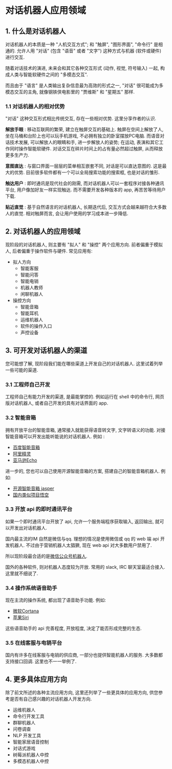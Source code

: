 # 对话机器人应用领域

##  1. 什么是对话机器人

对话机器人的本质是一种 "人机交互方式"; 和 "触屏", "图形界面", "命令行" 是相通的. 允许人用 "对话" (包含 "语音" 或者 "文字") 这种方式与机器 (软件或硬件) 进行交互.

随着对话技术的演进, 未来会和其它各种交互形式 (动作, 视觉, 符号输入) 一起, 构成人类与智能软硬件之间的 "多模态交互". 

而且由于 "语言" 是人类输出复杂信息最为高效的形式之一, "对话" 很可能成为多模态交互的主角, 就像钢铁侠电影里的 "贾维斯" 和 "星期五" 那样.

### 1.1 对话机器人的相对优势

"对话" 这种交互形式相比传统交互, 存在一些相对优势. 这里分享作者的认识.

__解放手眼__ : 移动互联网的繁荣, 建立在触屏交互的基础上. 触屏在空间上解放了人, 坐在马桶和台阶上也可以玩手机游戏, 不必拥有独立的卧室摆放PC电脑. 而语音对话技术发展, 可以解放人的眼睛和手, 进一步解放人的姿势; 在运动, 表演和其它工作同时操作智能软硬件. 对话交互在碎片时间上的占有量必然超过触屏, 从而释放更多生产力.

__意图直达__ : 与窗口界面一层层的菜单相互嵌套不同, 对话是可以直达意图的. 这是最大的优势. 目前很多软件都有一个可以全局搜索功能的搜索框, 也是对话的雏形. 

__触达用户__ : 即时通讯是现代社会的刚需, 而对话机器人可以一套程序对接各种通讯平台, 用户像加好友一样实现触达. 而不需要开发各种版本的 app, 再苦苦等待用户下载.

__贴近直觉__ : 基于自然语言的对话机器人, 长期迭代后, 交互方式会越来越符合大多数人的直觉. 相对触屏而言, 会让用户使用的学习成本进一步降低.

##  2. 对话机器人的应用领域

现阶段的对话机器人, 则主要有 "拟人" 和 "操控" 两个应用方向. 前者偏重于模拟人, 后者偏重于操作软件与硬件. 常见应用有:

-   拟人方向
    -   智能客服
    -   智能问答
    -   智能电销
    -   机器人教师
    -   闲聊机器人
-   操控方向
    -   智能音箱
    -   智能耳机
    -   运维机器人
    -   软件的操作入口
    -   声控设备



## 3. 可开发对话机器人的渠道

您可能想了解, 现阶段我们能在哪些渠道上开发自己的对话机器人. 这里试着列举一些可能的渠道. 

### 3.1 工程师自己开发

工程师自己有能力开发的渠道, 是最能掌控的. 例如运行在 shell 中的命令行, 网页版对话机器人, 或者自己开发的具有对话界面的 app. 

### 3.2 智能音箱

拥有开放平台的智能音箱, 通常接入就能获得语音转文字, 文字转语义的功能. 对接智能音箱可以开发出能听能说的对话机器人. 例如 : 

* [百度智能音箱](https://dueros.baidu.com/open)
* [阿里精灵](https://aligenie.com/doc/357834)
* [亚马逊Echo](https://developer.amazon.com/) 

进一步的, 您也可以自己使用开源智能音箱的方案, 搭建自己的智能音箱机器人. 例如:

* [开源智能音箱 jasper](http://jasperproject.github.io/)
* [国内类似项目悟空](https://github.com/wzpan/wukong-robot)

### 3.3 开放 api 的即时通讯平台

如果一个即时通讯平台开放了 api, 允许一个服务端程序获取输入, 返回输出, 就可以开发出对话机器人.

国内最主流的IM 自然是微信与qq. 理想的情况是使用微信或 qq 的 web 端 api 开发机器人. 不过由于营销机器人太猖獗, 现在 web api 对大多数用户禁用了. 

所以现阶段最合适的是[微信公众号机器人](https://open.weixin.qq.com/cgi-bin/frame?t=home/mp_tmpl&lang=zh_CN).

国外的各种软件, 则对机器人态度较为开放. 常用的 slack, IRC 聊天室最适合接入. 这里就不细说了.

### 3.4 操作系统语音助手

现在主流的操作系统, 都出现了语音助手功能. 例如: 

* [微软Cortana](https://developer.microsoft.com/zh-cn/cortana)
* [苹果Siri](https://developer.apple.com/siri/)

这些语音助手的 api 完善程度, 开放程度, 决定了能否形成完整的生态.

### 3.5 在线客服与电销平台

国内有许多在线客服与电销的供应商, 一部分也提供智能机器人的服务. 大多数都支持接口回调. 这里也不一一举例了. 




## 4. 更多具体应用方向

除了前文所述的各种主流应用方向, 这里还列举了一些更具体的应用方向, 供您参考是否有自己感兴趣的对话机器人开发方向.

- 运维机器人
- 命令行开发工具
- 群聊机器人
- 问卷调查
- NLP 开发工具
- 智能家居语音控制
- 对话式游戏
- 树莓派机器人中控
- 多模态机器人中控

